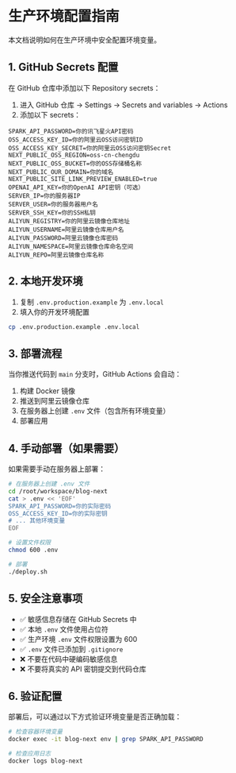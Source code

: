 # 生产环境配置指南

本文档说明如何在生产环境中安全配置环境变量。

## 1. GitHub Secrets 配置

在 GitHub 仓库中添加以下 Repository secrets：

1. 进入 GitHub 仓库 → Settings → Secrets and variables → Actions
2. 添加以下 secrets：

```
SPARK_API_PASSWORD=你的讯飞星火API密码
OSS_ACCESS_KEY_ID=你的阿里云OSS访问密钥ID
OSS_ACCESS_KEY_SECRET=你的阿里云OSS访问密钥Secret
NEXT_PUBLIC_OSS_REGION=oss-cn-chengdu
NEXT_PUBLIC_OSS_BUCKET=你的OSS存储桶名称
NEXT_PUBLIC_OUR_DOMAIN=你的域名
NEXT_PUBLIC_SITE_LINK_PREVIEW_ENABLED=true
OPENAI_API_KEY=你的OpenAI API密钥（可选）
SERVER_IP=你的服务器IP
SERVER_USER=你的服务器用户名
SERVER_SSH_KEY=你的SSH私钥
ALIYUN_REGISTRY=你的阿里云镜像仓库地址
ALIYUN_USERNAME=阿里云镜像仓库用户名
ALIYUN_PASSWORD=阿里云镜像仓库密码
ALIYUN_NAMESPACE=阿里云镜像仓库命名空间
ALIYUN_REPO=阿里云镜像仓库名称
```

## 2. 本地开发环境

1. 复制 `.env.production.example` 为 `.env.local`
2. 填入你的开发环境配置

```bash
cp .env.production.example .env.local
```

## 3. 部署流程

当你推送代码到 `main` 分支时，GitHub Actions 会自动：

1. 构建 Docker 镜像
2. 推送到阿里云镜像仓库
3. 在服务器上创建 `.env` 文件（包含所有环境变量）
4. 部署应用

## 4. 手动部署（如果需要）

如果需要手动在服务器上部署：

```bash
# 在服务器上创建 .env 文件
cd /root/workspace/blog-next
cat > .env << 'EOF'
SPARK_API_PASSWORD=你的实际密码
OSS_ACCESS_KEY_ID=你的实际密钥
# ... 其他环境变量
EOF

# 设置文件权限
chmod 600 .env

# 部署
./deploy.sh
```

## 5. 安全注意事项

- ✅ 敏感信息存储在 GitHub Secrets 中
- ✅ 本地 `.env` 文件使用占位符
- ✅ 生产环境 `.env` 文件权限设置为 600
- ✅ `.env` 文件已添加到 `.gitignore`
- ❌ 不要在代码中硬编码敏感信息
- ❌ 不要将真实的 API 密钥提交到代码仓库

## 6. 验证配置

部署后，可以通过以下方式验证环境变量是否正确加载：

```bash
# 检查容器环境变量
docker exec -it blog-next env | grep SPARK_API_PASSWORD

# 检查应用日志
docker logs blog-next
```
